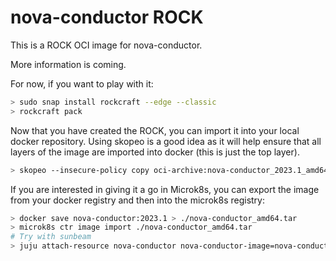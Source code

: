 # nova-conductor ROCK

This is a ROCK OCI image for nova-conductor.

More information is coming.

For now, if you want to play with it:

```bash
> sudo snap install rockcraft --edge --classic
> rockcraft pack
```

Now that you have created the ROCK, you can import it into
your local docker repository. Using skopeo is a good idea as
it will help ensure that all layers of the image are imported
into docker (this is just the top layer).

```bash
> skopeo --insecure-policy copy oci-archive:nova-conductor_2023.1_amd64.rock docker-daemon:nova-conductor:2023.1
```

If you are interested in giving it a go in Microk8s, you can
export the image from your docker registry and then into the
microk8s registry:

```bash
> docker save nova-conductor:2023.1 > ./nova-conductor_amd64.tar
> microk8s ctr image import ./nova-conductor_amd64.tar
# Try with sunbeam
> juju attach-resource nova-conductor nova-conductor-image=nova-conductor:2023.1
```

